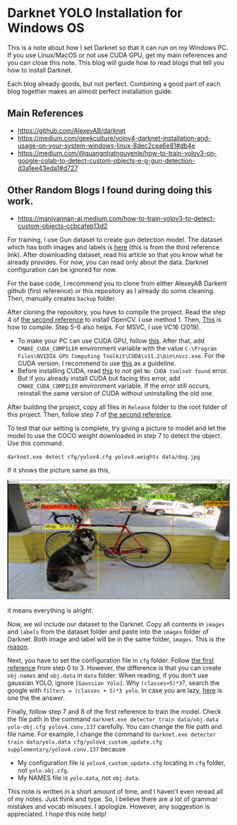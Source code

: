 # Darknet YOLO Installation for Windows OS

This is a note about how I set Darknet so that it can run on my Windows PC. If you use Linux/MacOS or not use CUDA GPU, get my main references and you can close this note. This blog will guide how to read blogs that tell you how to install Darknet. 

Each blog already goods, but not perfect. Combining a good part of each blog together makes an almost perfect installation guide.

## Main References
- https://github.com/AlexeyAB/darknet
- https://medium.com/geekculture/yolov4-darknet-installation-and-usage-on-your-system-windows-linux-8dec2cea6e81#db4e
- https://medium.com/@quangnhatnguyenle/how-to-train-yolov3-on-google-colab-to-detect-custom-objects-e-g-gun-detection-d3a1ee43eda1#d727

## Other Random Blogs I found during doing this work.
- https://manivannan-ai.medium.com/how-to-train-yolov3-to-detect-custom-objects-ccbcafeb13d2

For training, I use Gun dataset to create gun detection model. The dataset which has both images and labels is [here](http://www.mediafire.com/file/pvfircmboaelkxc/Gun_data_labeled.zip/file) (this is from the third reference link). After downloading dataset, read his article so that you know what he already provides. For now, you can read only about the data. Darknet configuration can be ignored for now.

For the base code, I recommend you to clone from either AlexeyAB Darkent github (first reference) or this repository as I already do some cleaning. Then, manually creates `backup` folder.

After cloning the repository, you have to compile the project. Read the step 4 of [the second reference](https://medium.com/geekculture/yolov4-darknet-installation-and-usage-on-your-system-windows-linux-8dec2cea6e81#db4e) to install OpenCV. I use method 1. Then, [This](https://github.com/AlexeyAB/darknet#how-to-compile-on-windows-using-cmake) is how to compile. Step 5-6 also helps. For MSVC, I use VC16 (2019). 
- To make your PC can use CUDA GPU, follow [this](https://towardsdatascience.com/the-ultimate-tensorflow-gpu-installation-guide-for-2022-and-beyond-27a88f5e6c6e). After that, add `CMAKE_CUDA_COMPILER` environment variable with the value `C:\Program Files\NVIDIA GPU Computing Toolkit\CUDA\v11.2\bin\nvcc.exe`. For the CUDA version, I recommend to use [this](https://stackoverflow.com/questions/50622525/which-tensorflow-and-cuda-version-combinations-are-compatible) as a guideline.
- Before installing CUDA, read [this](https://stackoverflow.com/a/64704718) to not get `No CUDA toolset found` error. But if you already install CUDA but facing this error, add `CMAKE_CUDA_COMPILER` environment variable. If the error still occurs, reinstall the same version of CUDA without uninstalling the old one.

After building the project, copy all files in `Release` folder to the root folder of this project. Then, follow step 7 of [the second reference](https://medium.com/geekculture/yolov4-darknet-installation-and-usage-on-your-system-windows-linux-8dec2cea6e81#db4e).

To test that our setting is complete, try giving a picture to model and let the model to use the COCO weight downloaded in step 7 to detect the object. Use this command.
```
darknet.exe detect cfg/yolov4.cfg yolov4.weights data/dog.jpg
```
If it shows the picture same as this,

![dog_predict](/blogpicture/dog_predict.png)

it means everything is alright.

Now, we wil include our dataset to the Darknet. Copy all contents in `images` and `labels` from the dataset folder and paste into the `images` folder of Darknet. Both image and label will be in the same folder, `images`. This is the [reason](https://github.com/pjreddie/darknet/issues/1726).

Next, you have to set the configuration file in `cfg` folder. Follow [the first reference](https://github.com/AlexeyAB/darknet#how-to-train-to-detect-your-custom-objects) from step 0 to 3. However, the difference is that you can create `obj.names` and `obj.data` in `data` folder. When reading, if you don't use gaussian YOLO, ignore `[Gaussian Yolo]`. Why `(classes+5)*3`?, search the google with `filters = (classes + 5)*3 yolo`. In case you are lazy, [here](https://stackoverflow.com/questions/60427903/why-is-the-filters-set-as-classes-5-3-in-this-article) is one the the answer.

Finally, follow step 7 and 8 of the first reference to train the model. Check the file path in the command `darknet.exe detector train data/obj.data yolo-obj.cfg yolov4.conv.137` carefully. You can change the file path and file name. For example, I change the command to `darknet.exe detector train data/yolo.data cfg/yolov4_custom_update.cfg supplementary/yolov4.conv.137` because
- My configuration file is `yolov4_custom_update.cfg` locating in `cfg` folder, not `yolo-obj.cfg`.
- My NAMES file is `yolo.data`, not `obj.data`.

This note is written in a short amount of time, and I haven't even reread all of my notes. Just think and type. So, I believe there are a lot of grammar mistakes and vocab misuses. I apologize. However, any suggestion is appreciated. I hope this note help!